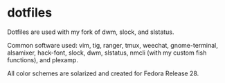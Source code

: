 # dotfiles
Dotfiles are used with my fork of dwm, slock, and slstatus.

Common software used: vim, tig, ranger, tmux, weechat, gnome-terminal, alsamixer, hack-font, slock, dwm, slstatus, nmcli (with my custom fish functions), and plexamp.

All color schemes are solarized and created for Fedora Release 28.

